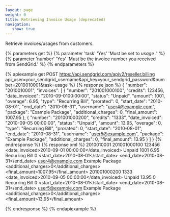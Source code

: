 ```yaml
---
layout: page
weight: 0
title: Retrieving Invoice Usage (deprecated)
navigation:
   show: true
---
```


Retrieve invoices/usages from customers.


{% parameters get %}
 {% parameter 'task' 'Yes' 'Must be set to <em>usage</em> .' %}
 {% parameter 'number' 'Yes' 'Must be the invoice number you received from SendGrid.' %}
{% endparameters %}


{% apiexample get POST https://api.sendgrid.com/apiv2/reseller.billing api_user=your_sendgrid_username&api_key=your_sendgrid_password&number=2010010001&task=usage %}
  {% response json %}
{
  "number": "2010010001",
  "invoices": [
    {
      "number": "201001000100",
      "credits": 123456,
      "date_invoiced": "2010-09-0100:00:00",
      "status": "Unpaid",
      "amount": 1001,
      "overage": 6.95,
      "type": "Recurring Bill",
      "prorated": 0,
      "start_date": "2010-08-01",
      "end_date": "2010-08-31",
      "username": "user4@example.com",
      "package": "Example Package",
      "additional_charges": 0,
      "final_amount": 1007.95
    },
    {
      "number": "201001000200",
      "credits": "1333",
      "date_invoiced": "2010-09-05 00:00:00",
      "status": "Unpaid",
      "amount": 13.95,
      "overage": 0,
      "type": "Recurring Bill",
      "prorated": 0,
      "start_date": "2010-08-01",
      "end_date": "2010-08-31",
      "username": "user5@example.com",
      "package": "Example Package",
      "additional_charges": 0,
      "final_amount": 13.95
    }
  ]
}
  {% endresponse %}
  {% response xml %}
<usage>
   <number>2010010001</number>
   <invoices>
      <invoice>
         <number>201001000100</number>
         <credits>123456</credits>
         <date_invoiced>2010-09-01 00:00:00</date_invoiced>
         <status>Unpaid</status>
         <amount>1001</amount>
         <overage>6.95</overage>
         <type>Recurring Bill</type>
         <prorated>0</prorated>
         <start_date>2010-08-01</start_date>
         <end_date>2010-08-31</end_date>
         <username>user4@example.com</username>
         <package>Example Package</package>
         <additional_charges>0</additional_charges>
         <final_amount>1007.95</final_amount>
      </invoice>
      <invoice>
         <number>201001000200</number>
         <credits>1333</credits>
         <date_invoiced>2010-09-05 00:00:00</date_invoiced>
         <status>Unpaid</status>
         <amount>13.95</amount>
         <overage>0</overage>
         <type>Recurring Bill</type>
         <prorated>0</prorated>
         <start_date>2010-08-01</start_date>
         <end_date>2010-08-31</end_date>
         <username>user5@example.com</username>
         <package>Example Package</package>
         <additional_charges>0</additional_charges>
         <final_amount>13.95</final_amount>
      </invoice>
   </invoices>
</usage>

  {% endresponse %}
{% endapiexample %}
